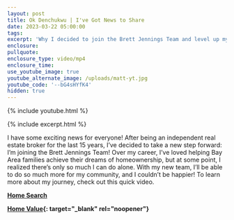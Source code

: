 ```yaml
---
layout: post
title: Ok Denchukwu | I've Got News to Share
date: 2023-03-22 05:00:00
tags:
excerpt: 'Why I decided to join the Brett Jennings Team and level up my career. '
enclosure:
pullquote:
enclosure_type: video/mp4
enclosure_time:
use_youtube_image: true
youtube_alternate_image: /uploads/matt-yt.jpg
youtube_code: '--bG4sHYfK4'
hidden: true
---
```

{% include youtube.html %}

{% include excerpt.html %}

I have some exciting news for everyone! After being an independent real estate broker for the last 15 years, I’ve decided to take a new step forward: I’m joining the Brett Jennings Team! Over my career, I’ve loved helping Bay Area families achieve their dreams of homeownership, but at some point, I realized there’s only so much I can do alone. With my new team, I’ll be able to do so much more for my community, and I couldn’t be happier! To learn more about my journey, check out this quick video.

[**Home Search**](https://bayareahomesearch.com/)

**[Home Value](https://bayareahomesearch.com/home-valuation/){: target="_blank" rel="noopener"}**<br>​​